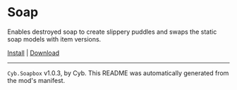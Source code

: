 # Soap

Enables destroyed soap to create slippery puddles and swaps the static soap models with item versions.

[Install](https://hitman-resources.netlify.app/smf-install-link/https://github.com/Cybore8/soapbox/releases/latest/download/mod.framework.zip) | [Download](https://github.com/Cybore8/soapbox/releases/latest/download/mod.framework.zip)

---

`Cyb.Soapbox` v1.0.3, by Cyb. This README was automatically generated from the mod's manifest.
